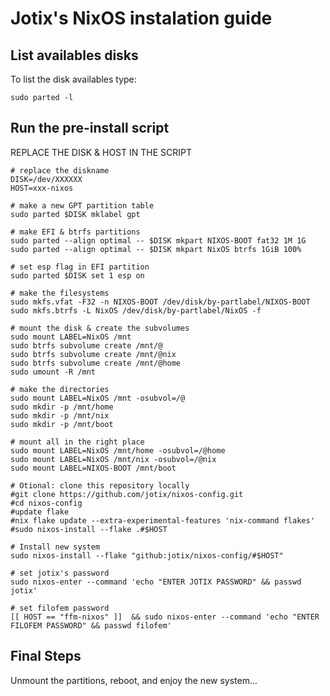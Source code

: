 # Jotix's NixOS instalation guide

## List availables disks
To list the disk availables type:

    sudo parted -l

## Run the pre-install script
    
REPLACE THE DISK & HOST IN THE SCRIPT

    # replace the diskname
    DISK=/dev/XXXXXX
    HOST=xxx-nixos

    # make a new GPT partition table
    sudo parted $DISK mklabel gpt
    
    # make EFI & btrfs partitions
    sudo parted --align optimal -- $DISK mkpart NIXOS-BOOT fat32 1M 1G
    sudo parted --align optimal -- $DISK mkpart NixOS btrfs 1GiB 100%
    
    # set esp flag in EFI partition
    sudo parted $DISK set 1 esp on
    
    # make the filesystems
    sudo mkfs.vfat -F32 -n NIXOS-BOOT /dev/disk/by-partlabel/NIXOS-BOOT
    sudo mkfs.btrfs -L NixOS /dev/disk/by-partlabel/NixOS -f
    
    # mount the disk & create the subvolumes
    sudo mount LABEL=NixOS /mnt
    sudo btrfs subvolume create /mnt/@
    sudo btrfs subvolume create /mnt/@nix
    sudo btrfs subvolume create /mnt/@home
    sudo umount -R /mnt
    
    # make the directories
    sudo mount LABEL=NixOS /mnt -osubvol=/@
    sudo mkdir -p /mnt/home
    sudo mkdir -p /mnt/nix
    sudo mkdir -p /mnt/boot
    
    # mount all in the right place
    sudo mount LABEL=NixOS /mnt/home -osubvol=/@home
    sudo mount LABEL=NixOS /mnt/nix -osubvol=/@nix
    sudo mount LABEL=NIXOS-BOOT /mnt/boot
    
    # Otional: clone this repository locally
    #git clone https://github.com/jotix/nixos-config.git
    #cd nixos-config
    #update flake
    #nix flake update --extra-experimental-features 'nix-command flakes'
    #sudo nixos-install --flake .#$HOST
    
    # Install new system
    sudo nixos-install --flake "github:jotix/nixos-config/#$HOST"
    
    # set jotix's password
    sudo nixos-enter --command 'echo "ENTER JOTIX PASSWORD" && passwd jotix'
    
    # set filofem password
    [[ HOST == "ffm-nixos" ]]  && sudo nixos-enter --command 'echo "ENTER FILOFEM PASSWORD" && passwd filofem'
    
## Final Steps

Unmount the partitions, reboot, and enjoy the new system...

